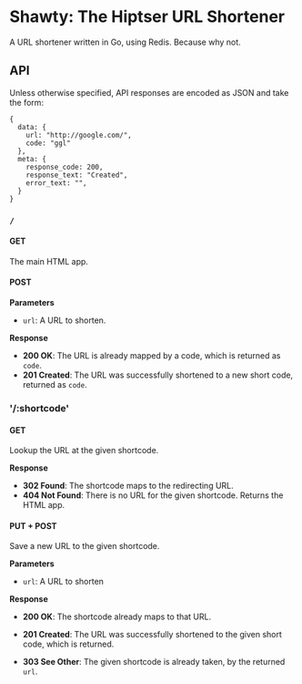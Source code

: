 Shawty: The Hiptser URL Shortener
=====

A URL shortener written in Go, using Redis. Because why not.


API
-----

Unless otherwise specified, API responses are encoded as JSON and take the form:

    {
      data: {
        url: "http://google.com/",
        code: "ggl"
      },
      meta: {
        response_code: 200,
        response_text: "Created",
        error_text: "",
      }
    }

### `/`

#### GET

The main HTML app.

#### POST

**Parameters**

- `url`: A URL to shorten.

**Response**

- **200 OK**: The URL is already mapped by a code, which is returned as `code`.
- **201 Created**: The URL was successfully shortened to a new short code, returned as `code`.


### '/:shortcode'

#### GET

Lookup the URL at the given shortcode.

**Response**

- **302 Found**: The shortcode maps to the redirecting URL.
- **404 Not Found**: There is no URL for the given shortcode. Returns the HTML app.

#### PUT + POST

Save a new URL to the given shortcode.

**Parameters**

- `url`: A URL to shorten

**Response**

- **200 OK**: The shortcode already maps to that URL.

- **201 Created**: The URL was successfully shortened to the given short code, which is returned.

- **303 See Other**: The given shortcode is already taken, by the returned `url`.


